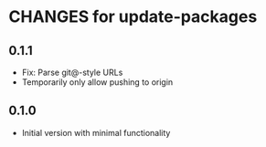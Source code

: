 # CHANGES for update-packages

## 0.1.1

- Fix: Parse git@-style URLs
- Temporarily only allow pushing to origin

## 0.1.0

- Initial version with minimal functionality
